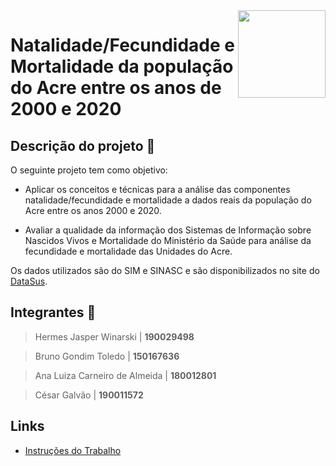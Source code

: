 <img align="right" width="140" height="140" src="http://s3-sa-east-1.amazonaws.com/descomplica-blog/wp-content/uploads/2016/04/trabalhar-na-UnB.png">

# Natalidade/Fecundidade e Mortalidade da população do Acre entre os anos de 2000 e 2020

## Descrição do projeto :memo:

O seguinte projeto tem como objetivo:

- Aplicar os conceitos e técnicas para a análise das componentes natalidade/fecundidade e mortalidade a dados reais da população do Acre entre os anos 2000 e 2020.

- Avaliar a qualidade da informação dos Sistemas de Informação sobre Nascidos Vivos e Mortalidade do Ministério da Saúde para análise da fecundidade e mortalidade das Unidades do Acre.

Os dados utilizados são do SIM e SINASC e são disponibilizados no site do [DataSus](https://datasus.saude.gov.br/transferencia-de-arquivos/).

## Integrantes :dancers:

> Hermes Jasper Winarski | **190029498**  <!---Nome, Telefone, Email -->

> Bruno Gondim Toledo | **150167636**

> Ana Luiza Carneiro de Almeida | **180012801**

> César Galvão | **190011572**

## Links

- [Instruções do Trabalho](https://aprender3.unb.br/mod/assign/view.php?id=457193) <!---Colocar aqui o link do projeto ou qualquer outro link :) -->
